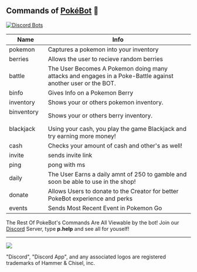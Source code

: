 

## Commands of <a href="https://github.com/Wonder-Toast/Pokebot">PokéBot</a> 📖 

[![Discord Bots](https://discordbots.org/api/widget/status/330488924449275916.png)](https://discordbots.org/bot/330488924449275916)


| Name        | Info         |
| ------------- |---------------|
| pokemon           | Captures a pokemon into your inventory |
| berries          | Allows the user to recieve random berries  |
| battle          | The User Becomes A Pokemon doing many attacks and engages in a Poke-Battle against another user or the BOT.   |
| binfo        | Gives Info on a Pokemon Berry     |
| inventory         | Shows your or others pokemon inventory. |
| binventory       | Shows your or others berry inventory.  |
| blackjack       | Using your cash, you play the game Blackjack and try earning more money!  |
| cash    | Checks your amount of cash and other's as well! |
| invite      | sends invite link   |
| ping      | pong with ms   |
| daily      | The User Earns a daily amnt of 250 to gamble and soon be able to use in the shop!  |
| donate      | Allows Users to donate to the Creator for better PokeBot experience and perks |
| events      | Sends Most Recent Event in Pokemon Go   |

The Rest Of PokeBot's Commands Are All Viewable by the bot! Join our <a href=" https://discord.gg/3Chh8gu">Discord</a> Server, 
type **p.help** and see all for youself!

---

 [![](https://discordapp.com/api/guilds/334745231163654145/embed.png?style=banner2)](https://discord.gg/3Chh8gu)
 
 
"Discord", "Discord App", and any associated logos are registered trademarks of Hammer & Chisel, inc.
